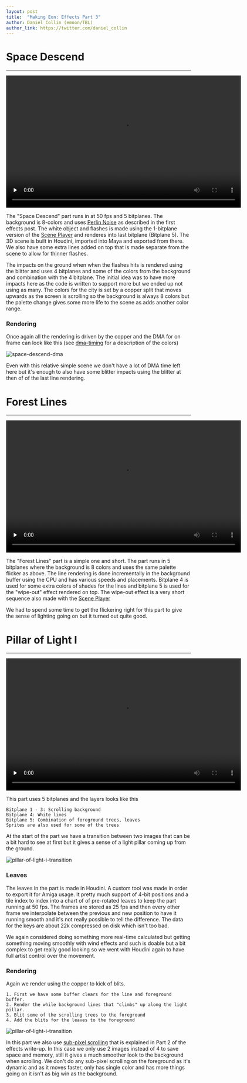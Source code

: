 ```yaml
---
layout: post
title:  "Making Eon: Effects Part 3"
author: Daniel Collin (emoon/TBL)
author_link: https://twitter.com/daniel_collin
---
```


# Space Descend
---

<video width="640" height="360" controls preload="none">
   <source src="/assets/space_descend.mp4" type="video/mp4">
   Your browser does not support the video tag.
</video>

The "Space Descend" part runs in at 50 fps and 5 bitplanes. The background is 8-colors and uses [Perlin Noise](https://en.wikipedia.org/wiki/Perlin_noise) as described in the first effects post. The white object and flashes is made using the 1-bitplane version of the [Scene Player](http://tbl.nu/2019/09/02/ScenePlayer) and renderes into last bitplane (Bitplane 5). The 3D scene is built in Houdini, imported into Maya and exported from there. We also have some extra lines added on top that is made separate from the scene to allow for thinner flashes.

The impacts on the ground when when the flashes hits is rendered using the blitter and uses 4 bitplanes and some of the colors from the background and combination with the 4 bitplane. The initial idea was to have more impacts here as the code is written to support more but we ended up not using as many. The colors for the city is set by a copper split that moves upwards as the screen is scrolling so the background is always 8 colors but the palette change gives some more life to the scene as adds another color range.

### Rendering

Once again all the rendering is driven by the copper and the DMA for on frame can look like this (see [dma-timing](http://tbl.nu/assets/dma_view_2.jpg) for a description of the colors)

![space-descend-dma](/assets/space_descend_dma.png)

Even with this relative simple scene we don't have a lot of DMA time left here but it's enough to also have some blitter impacts using the blitter at then of of the last line rendering.

# Forest Lines
---

<video width="640" height="360" controls preload="none">
   <source src="/assets/forest_lines.mp4" type="video/mp4">
   Your browser does not support the video tag.
</video>

The "Forest Lines" part is a simple one and short. The part runs in 5 bitplanes where the background is 8 colors and uses the same palette flicker as above. The line rendering is done incrementally in the background buffer using the CPU and has various speeds and placements. Bitplane 4 is used for some extra colors of shades for the lines and bitplane 5 is used for the "wipe-out" effect rendered on top. The wipe-out effect is a very short sequence also made with the [Scene Player](http://tbl.nu/2019/09/02/ScenePlayer)

We had to spend some time to get the flickering right for this part to give the sense of lighting going on but it turned out quite good.

# Pillar of Light I
---

<video width="640" height="360" controls preload="none">
   <source src="/assets/pillar_of_light_i.mp4" type="video/mp4">
   Your browser does not support the video tag.
</video>

This part uses 5 bitplanes and the layers looks like this

```asm68k
Bitplane 1 - 3: Scrolling background
Bitplane 4: White lines
Bitplane 5: Combination of foreground trees, leaves
Sprites are also used for some of the trees
```

At the start of the part we have a transition between two images that can be a bit hard to see at first but it gives a sense of a light pillar coming up from the ground.

![pillar-of-light-i-transition](/assets/pillar_of_light_i_transition.png)

### Leaves

The leaves in the part is made in Houdini. A custom tool was made in order to export it for Amiga usage. It pretty much support of 4-bit positions and a tile index to index into a chart of of pre-rotated leaves to keep the part running at 50 fps. The frames are stored as 25 fps and then every other frame we interpolate between the previous and new position to have it running smooth and it's not really possible to tell the difference. The data for the keys are about 22k compressed on disk which isn't too bad.

We again considered doing something more real-time calculated but getting something moving smoothly with wind effects and such is doable but a bit complex to get really good looking so we went with Houdini again to have full artist control over the movement.

### Rendering

Again we render using the copper to kick of blits.

```asm68k
1. First we have some buffer clears for the line and foreground buffer.
2. Render the while background lines that "climbs" up along the light pillar.
3. Blit some of the scrolling trees to the foreground
4. Add the blits for the leaves to the foreground
```

![pillar-of-light-i-transition](/assets/pillar_of_light_i_dma.png)

In this part we also use [sub-pixel scrolling](http://tbl.nu/2019/10/07/Effects2) that is explained in Part 2 of the effects write-up. In this case we only use 2 images instead of 4 to save space and memory, still it gives a much smoother look to the background when scrolling. We don't do any sub-pixel scrolling on the foreground as it's dynamic and as it moves faster, only has single color and has more things going on it isn't as big win as the background.
